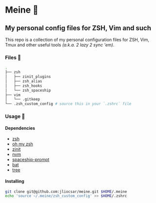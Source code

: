 # Meine :boar:

## My personal config files for ZSH, Vim and such

This repo is a collection of my personal configuration files for ZSH, Vim, Tmux and other useful tools _(a.k.a. 2 lazy 2 sync 'em)_.

### Files :evergreen_tree:

```bash
.
├── zsh
│   ├── zinit_plugins
│   ├── zsh_alias
│   ├── zsh_hooks
│   └── zsh_spaceship
├── vim
│   └── .gitkeep
└── .zsh_custom_config # source this in your `.zshrc` file
```

### Usage :ninja:

#### Dependencies

- [zsh](https://www.zsh.org/)
- [oh my zsh](https://ohmyz.sh/)
- [zinit](https://github.com/zdharma-continuum/zinit)
- [nvm](https://github.com/nvm-sh/nvm/blob/master/README.md)
- [spaceship-prompt](https://github.com/spaceship-prompt/spaceship-prompt)
- [bat](https://github.com/sharkdp/bat)
- [tree](https://linux.die.net/man/1/tree)

#### Installing

```bash
git clone git@github.com:jliocsar/meine.git $HOME/.meine
echo 'source ~/.meine/zsh_custom_config' >> $HOME/.zshrc
```

